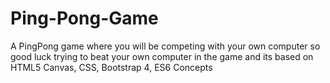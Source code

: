 # Ping-Pong-Game
A PingPong game where you will be competing with your own computer so good luck trying to beat your own computer in the game and its based on HTML5 Canvas, CSS, Bootstrap 4, ES6 Concepts
